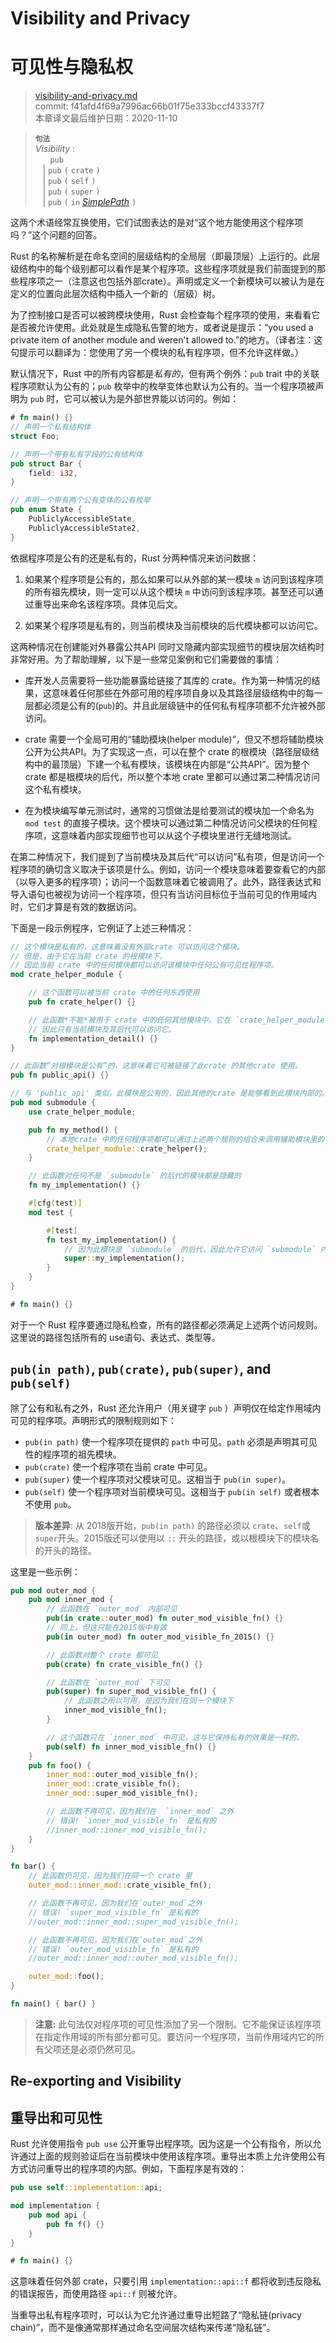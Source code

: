 # Visibility and Privacy
# 可见性与隐私权

>[visibility-and-privacy.md](https://github.com/rust-lang/reference/blob/master/src/visibility-and-privacy.md)\
>commit: f41afd4f69a7996ac66b01f75e333bccf43337f7 \
>本章译文最后维护日期：2020-11-10

> **<sup>句法<sup>**\
> _Visibility_ :\
> &nbsp;&nbsp; &nbsp;&nbsp; `pub`\
> &nbsp;&nbsp; | `pub` `(` `crate` `)`\
> &nbsp;&nbsp; | `pub` `(` `self` `)`\
> &nbsp;&nbsp; | `pub` `(` `super` `)`\
> &nbsp;&nbsp; | `pub` `(` `in` [_SimplePath_] `)`

这两个术语经常互换使用，它们试图表达的是对“这个地方能使用这个程序项吗？”这个问题的回答。

Rust 的名称解析是在命名空间的层级结构的全局层（即最顶层）上运行的。此层级结构中的每个级别都可以看作是某个程序项。这些程序项就是我们前面提到的那些程序项之一（注意这也包括外部crate）。声明或定义一个新模块可以被认为是在定义的位置向此层次结构中插入一个新的（层级）树。

为了控制接口是否可以被跨模块使用，Rust 会检查每个程序项的使用，来看看它是否被允许使用。此处就是生成隐私告警的地方，或者说是提示：“you used a private item of another module and weren't allowed to.”的地方。（译者注：这句提示可以翻译为：您使用了另一个模块的私有程序项，但不允许这样做。）

默认情况下，Rust 中的所有内容都是*私有的*，但有两个例外：`pub` trait 中的关联程序项默认为公有的；`pub` 枚举中的枚举变体也默认为公有的。当一个程序项被声明为 `pub` 时，它可以被认为是外部世界能以访问的。例如：

```rust
# fn main() {}
// 声明一个私有结构体
struct Foo;

// 声明一个带有私有字段的公有结构体
pub struct Bar {
    field: i32,
}

// 声明一个带有两个公有变体的公有枚举
pub enum State {
    PubliclyAccessibleState,
    PubliclyAccessibleState2,
}
```

依据程序项是公有的还是私有的，Rust 分两种情况来访问数据：

1. 如果某个程序项是公有的，那么如果可以从外部的某一模块 `m` 访问到该程序项的所有祖先模块，则一定可以从这个模块 `m` 中访问到该程序项。甚至还可以通过重导出来命名该程序项。具体见后文。
   
2. 如果某个程序项是私有的，则当前模块及当前模块的后代模块都可以访问它。

这两种情况在创建能对外暴露公共API 同时又隐藏内部实现细节的模块层次结构时非常好用。为了帮助理解，以下是一些常见案例和它们需要做的事情：

* 库开发人员需要将一些功能暴露给链接了其库的 crate。作为第一种情况的结果，这意味着任何那些在外部可用的程序项自身以及其路径层级结构中的每一层都必须是公有的(`pub`)的。并且此层级链中的任何私有程序项都不允许被外部访问。
 
* crate 需要一个全局可用的“辅助模块(helper module)”，但又不想将辅助模块公开为公共API。为了实现这一点，可以在整个 crate 的根模块（路径层级结构中的最顶层）下建一个私有模块，该模块在内部是“公共API”。因为整个 crate 都是根模块的后代，所以整个本地 crate 里都可以通过第二种情况访问这个私有模块。

* 在为模块编写单元测试时，通常的习惯做法是给要测试的模块加一个命名为 `mod test` 的直接子模块。这个模块可以通过第二种情况访问父模块的任何程序项，这意味着内部实现细节也可以从这个子模块里进行无缝地测试。

在第二种情况下，我们提到了当前模块及其后代“可以访问”私有项，但是访问一个程序项的确切含义取决于该项是什么。例如，访问一个模块意味着要查看它的内部（以导入更多的程序项）；访问一个函数意味着它被调用了。此外，路径表达式和导入语句也被视为访问一个程序项，但只有当访问目标位于当前可见的作用域内时，它们才算是有效的数据访问。

下面是一段示例程序，它例证了上述三种情况：

```rust
// 这个模块是私有的，这意味着没有外部crate 可以访问这个模块。
// 但是，由于它在当前 crate 的根模块下，
// 因此当前 crate 中的任何模块都可以访问该模块中任何公有可见性程序项。
mod crate_helper_module {

    // 这个函数可以被当前 crate 中的任何东西使用
    pub fn crate_helper() {}

    // 此函数*不能*被用于 crate 中的任何其他模块中。它在 `crate_helper_module` 之外不可见，
    // 因此只有当前模块及其后代可以访问它。
    fn implementation_detail() {}
}

// 此函数“对根模块是公有”的，这意味着它可被链接了此crate 的其他crate 使用。
pub fn public_api() {}

// 与 'public_api' 类似，此模块是公有的，因此其他的crate 是能够看到此模块内部的。
pub mod submodule {
    use crate_helper_module;

    pub fn my_method() {
        // 本地crate 中的任何程序项都可以通过上述两个规则的组合来调用辅助模块里的公共接口。
        crate_helper_module::crate_helper();
    }

    // 此函数对任何不是 `submodule` 的后代的模块都是隐藏的
    fn my_implementation() {}

    #[cfg(test)]
    mod test {

        #[test]
        fn test_my_implementation() {
            // 因为此模块是 `submodule` 的后代，因此允许它访问 `submodule` 内部的私有项，而不会侵犯隐私权。
            super::my_implementation();
        }
    }
}

# fn main() {}
```

对于一个 Rust 程序要通过隐私检查，所有的路径都必须满足上述两个访问规则。这里说的路径包括所有的 use语句、表达式、类型等。

## `pub(in path)`, `pub(crate)`, `pub(super)`, and `pub(self)`

除了公有和私有之外，Rust 还允许用户（用关键字 `pub` ）声明仅在给定作用域内可见的程序项。声明形式的限制规则如下：

- `pub(in path)` 使一个程序项在提供的 `path` 中可见。`path` 必须是声明其可见性的程序项的祖先模块。
- `pub(crate)` 使一个程序项在当前 crate 中可见。
- `pub(super)` 使一个程序项对父模块可见。这相当于 `pub(in super)`。
- `pub(self)` 使一个程序项对当前模块可见。这相当于 `pub(in self)` 或者根本不使用 `pub`。

> **版本差异**: 从 2018版开始，`pub(in path)` 的路径必须以 `crate`、`self`或`super`开头。2015版还可以使用以 `::` 开头的路径，或以根模块下的模块名的开头的路径。

这里是一些示例：

```rust
pub mod outer_mod {
    pub mod inner_mod {
        // 此函数在 `outer_mod` 内部可见
        pub(in crate::outer_mod) fn outer_mod_visible_fn() {}
        // 同上，但这只能在2015版中有效
        pub(in outer_mod) fn outer_mod_visible_fn_2015() {}

        // 此函数对整个 crate 都可见
        pub(crate) fn crate_visible_fn() {}

        // 此函数在 `outer_mod` 下可见
        pub(super) fn super_mod_visible_fn() {
            // 此函数之所以可用，是因为我们在同一个模块下
            inner_mod_visible_fn();
        }

        // 这个函数只在 `inner_mod` 中可见，这与它保持私有的效果是一样的。
        pub(self) fn inner_mod_visible_fn() {}
    }
    pub fn foo() {
        inner_mod::outer_mod_visible_fn();
        inner_mod::crate_visible_fn();
        inner_mod::super_mod_visible_fn();

        // 此函数不再可见，因为我们在  `inner_mod` 之外
        // 错误! `inner_mod_visible_fn` 是私有的
        //inner_mod::inner_mod_visible_fn();
    }
}

fn bar() {
    // 此函数仍可见，因为我们在同一个 crate 里
    outer_mod::inner_mod::crate_visible_fn();

    // 此函数不再可见，因为我们在`outer_mod`之外
    // 错误! `super_mod_visible_fn` 是私有的
    //outer_mod::inner_mod::super_mod_visible_fn();

    // 此函数不再可见，因为我们在`outer_mod`之外
    // 错误! `outer_mod_visible_fn` 是私有的
    //outer_mod::inner_mod::outer_mod_visible_fn();

    outer_mod::foo();
}

fn main() { bar() }
```

> **注意:** 此句法仅对程序项的可见性添加了另一个限制。它不能保证该程序项在指定作用域的所有部分都可见。要访问一个程序项，当前作用域内它的所有父项还是必须仍然可见。

## Re-exporting and Visibility
## 重导出和可见性

Rust 允许使用指令 `pub use` 公开重导出程序项。因为这是一个公有指令，所以允许通过上面的规则验证后在当前模块中使用该程序项。重导出本质上允许使用公有方式访问重导出的程序项的内部。例如，下面程序是有效的：

```rust
pub use self::implementation::api;

mod implementation {
    pub mod api {
        pub fn f() {}
    }
}

# fn main() {}
```

这意味着任何外部 crate，只要引用 `implementation::api::f` 都将收到违反隐私的错误报告，而使用路径 `api::f` 则被允许。

当重导出私有程序项时，可以认为它允许通过重导出短路了“隐私链(privacy chain)”，而不是像通常那样通过命名空间层次结构来传递“隐私链”。

[_SimplePath_]: paths.md#simple-paths

<!-- 2020-11-12-->
<!-- checked -->
